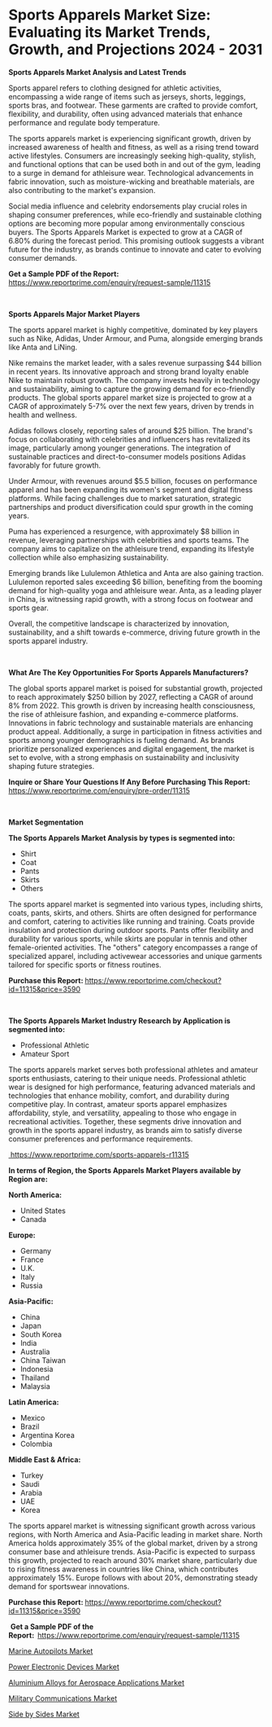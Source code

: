 <p><h1>Sports Apparels Market Size: Evaluating its Market Trends, Growth, and Projections 2024 - 2031</h1></p><p><strong>Sports Apparels Market Analysis and Latest Trends</strong></p>
<p><p>Sports apparel refers to clothing designed for athletic activities, encompassing a wide range of items such as jerseys, shorts, leggings, sports bras, and footwear. These garments are crafted to provide comfort, flexibility, and durability, often using advanced materials that enhance performance and regulate body temperature.</p><p>The sports apparels market is experiencing significant growth, driven by increased awareness of health and fitness, as well as a rising trend toward active lifestyles. Consumers are increasingly seeking high-quality, stylish, and functional options that can be used both in and out of the gym, leading to a surge in demand for athleisure wear. Technological advancements in fabric innovation, such as moisture-wicking and breathable materials, are also contributing to the market's expansion.</p><p>Social media influence and celebrity endorsements play crucial roles in shaping consumer preferences, while eco-friendly and sustainable clothing options are becoming more popular among environmentally conscious buyers. The Sports Apparels Market is expected to grow at a CAGR of 6.80% during the forecast period. This promising outlook suggests a vibrant future for the industry, as brands continue to innovate and cater to evolving consumer demands.</p></p>
<p><strong>Get a Sample PDF of the Report:&nbsp;</strong> <a href="https://www.reportprime.com/enquiry/request-sample/11315?utm_campaign=1558&utm_medium=2&utm_source=Github&utm_content=ia&utm_term=25122024&utm_id=sports-apparels">https://www.reportprime.com/enquiry/request-sample/11315</a></p>
<p>&nbsp;</p>
<p><strong>Sports Apparels Major Market Players</strong></p>
<p><p>The sports apparel market is highly competitive, dominated by key players such as Nike, Adidas, Under Armour, and Puma, alongside emerging brands like Anta and LiNing. </p><p>Nike remains the market leader, with a sales revenue surpassing $44 billion in recent years. Its innovative approach and strong brand loyalty enable Nike to maintain robust growth. The company invests heavily in technology and sustainability, aiming to capture the growing demand for eco-friendly products. The global sports apparel market size is projected to grow at a CAGR of approximately 5-7% over the next few years, driven by trends in health and wellness.</p><p>Adidas follows closely, reporting sales of around $25 billion. The brand's focus on collaborating with celebrities and influencers has revitalized its image, particularly among younger generations. The integration of sustainable practices and direct-to-consumer models positions Adidas favorably for future growth.</p><p>Under Armour, with revenues around $5.5 billion, focuses on performance apparel and has been expanding its women's segment and digital fitness platforms. While facing challenges due to market saturation, strategic partnerships and product diversification could spur growth in the coming years.</p><p>Puma has experienced a resurgence, with approximately $8 billion in revenue, leveraging partnerships with celebrities and sports teams. The company aims to capitalize on the athleisure trend, expanding its lifestyle collection while also emphasizing sustainability.</p><p>Emerging brands like Lululemon Athletica and Anta are also gaining traction. Lululemon reported sales exceeding $6 billion, benefiting from the booming demand for high-quality yoga and athleisure wear. Anta, as a leading player in China, is witnessing rapid growth, with a strong focus on footwear and sports gear.</p><p>Overall, the competitive landscape is characterized by innovation, sustainability, and a shift towards e-commerce, driving future growth in the sports apparel industry.</p></p>
<p>&nbsp;</p>
<p><strong>What Are The Key Opportunities For Sports Apparels Manufacturers?</strong></p>
<p><p>The global sports apparel market is poised for substantial growth, projected to reach approximately $250 billion by 2027, reflecting a CAGR of around 8% from 2022. This growth is driven by increasing health consciousness, the rise of athleisure fashion, and expanding e-commerce platforms. Innovations in fabric technology and sustainable materials are enhancing product appeal. Additionally, a surge in participation in fitness activities and sports among younger demographics is fueling demand. As brands prioritize personalized experiences and digital engagement, the market is set to evolve, with a strong emphasis on sustainability and inclusivity shaping future strategies.</p></p>
<p><strong>Inquire or Share Your Questions If Any Before Purchasing This Report:</strong> <a href="https://www.reportprime.com/enquiry/pre-order/11315?utm_campaign=1558&utm_medium=2&utm_source=Github&utm_content=ia&utm_term=25122024&utm_id=sports-apparels">https://www.reportprime.com/enquiry/pre-order/11315</a></p>
<p>&nbsp;</p>
<p><strong>Market Segmentation</strong></p>
<p><strong>The Sports Apparels Market Analysis by types is segmented into:</strong></p>
<p><ul><li>Shirt</li><li>Coat</li><li>Pants</li><li>Skirts</li><li>Others</li></ul></p>
<p><p>The sports apparel market is segmented into various types, including shirts, coats, pants, skirts, and others. Shirts are often designed for performance and comfort, catering to activities like running and training. Coats provide insulation and protection during outdoor sports. Pants offer flexibility and durability for various sports, while skirts are popular in tennis and other female-oriented activities. The "others" category encompasses a range of specialized apparel, including activewear accessories and unique garments tailored for specific sports or fitness routines.</p></p>
<p><strong>Purchase this Report:&nbsp;</strong><a href="https://www.reportprime.com/checkout?id=11315&price=3590&utm_campaign=1558&utm_medium=2&utm_source=Github&utm_content=ia&utm_term=25122024&utm_id=sports-apparels">https://www.reportprime.com/checkout?id=11315&price=3590</a></p>
<p>&nbsp;</p>
<p><strong>The Sports Apparels Market Industry Research by Application is segmented into:</strong></p>
<p><ul><li>Professional Athletic</li><li>Amateur Sport</li></ul></p>
<p><p>The sports apparels market serves both professional athletes and amateur sports enthusiasts, catering to their unique needs. Professional athletic wear is designed for high performance, featuring advanced materials and technologies that enhance mobility, comfort, and durability during competitive play. In contrast, amateur sports apparel emphasizes affordability, style, and versatility, appealing to those who engage in recreational activities. Together, these segments drive innovation and growth in the sports apparel industry, as brands aim to satisfy diverse consumer preferences and performance requirements.</p></p>
<p><a href="https://www.reportprime.com/sports-apparels-r11315?utm_campaign=1558&utm_medium=2&utm_source=Github&utm_content=ia&utm_term=25122024&utm_id=sports-apparels">&nbsp;https://www.reportprime.com/sports-apparels-r11315</a></p>
<p><strong>In terms of Region, the Sports Apparels Market Players available by Region are:</strong></p>
<p>
    <p> <strong> North America: </strong>
        <ul>
            <li>United States</li>
            <li>Canada</li>
        </ul>
        </p> 
    <p> <strong> Europe: </strong>
        <ul>
            <li>Germany</li>
            <li>France</li>
            <li>U.K.</li>
            <li>Italy</li>
            <li>Russia</li>
        </ul>
        </p> 
    <p> <strong> Asia-Pacific: </strong>
        <ul>
            <li>China</li>
            <li>Japan</li>
            <li>South Korea</li>
            <li>India</li>
            <li>Australia</li>
            <li>China Taiwan</li>
            <li>Indonesia</li>
            <li>Thailand</li>
            <li>Malaysia</li>
        </ul>
        </p> 
    <p> <strong> Latin America: </strong>
        <ul>
            <li>Mexico</li>
            <li>Brazil</li>
            <li>Argentina Korea</li>
            <li>Colombia</li>
        </ul>
        </p> 
    <p> <strong> Middle East & Africa: </strong>
        <ul>
            <li>Turkey</li>
            <li>Saudi</li>
            <li>Arabia</li>
            <li>UAE</li>
            <li>Korea</li>
        </ul>
    </p>
    </p>
<p><p>The sports apparel market is witnessing significant growth across various regions, with North America and Asia-Pacific leading in market share. North America holds approximately 35% of the global market, driven by a strong consumer base and athleisure trends. Asia-Pacific is expected to surpass this growth, projected to reach around 30% market share, particularly due to rising fitness awareness in countries like China, which contributes approximately 15%. Europe follows with about 20%, demonstrating steady demand for sportswear innovations.</p></p>
<p><strong>Purchase this Report: </strong><a href="https://www.reportprime.com/checkout?id=11315&price=3590&utm_campaign=1558&utm_medium=2&utm_source=Github&utm_content=ia&utm_term=25122024&utm_id=sports-apparels">https://www.reportprime.com/checkout?id=11315&price=3590</a></p>
<p>&nbsp;<strong>Get a Sample PDF of the Report:&nbsp;&nbsp;</strong><a href="https://www.reportprime.com/enquiry/request-sample/11315?utm_campaign=1558&utm_medium=2&utm_source=Github&utm_content=ia&utm_term=25122024&utm_id=sports-apparels">https://www.reportprime.com/enquiry/request-sample/11315</a></p>
<p><strong></strong></p>
<p><p><a href="https://www.linkedin.com/pulse/strategic-analysis-marine-autopilots-market-2024-2031-growth-kbhbf?utm_campaign=1558&utm_medium=2&utm_source=Github&utm_content=ia&utm_term=25122024&utm_id=sports-apparels">Marine Autopilots Market</a></p><p><a href="https://www.linkedin.com/pulse/in-depth-analysis-power-electronic-devices-market-size-sumbf?utm_campaign=1558&utm_medium=2&utm_source=Github&utm_content=ia&utm_term=25122024&utm_id=sports-apparels">Power Electronic Devices Market</a></p><p><a href="https://www.linkedin.com/pulse/p-factrackr-ho6he?utm_campaign=1558&utm_medium=2&utm_source=Github&utm_content=ia&utm_term=25122024&utm_id=sports-apparels">Aluminium Alloys for Aerospace Applications Market</a></p><p><a href="https://www.linkedin.com/pulse/military-communications-market-size-share-analysis-growth-6f1wf?utm_campaign=1558&utm_medium=2&utm_source=Github&utm_content=ia&utm_term=25122024&utm_id=sports-apparels">Military Communications Market</a></p><p><a href="https://www.linkedin.com/pulse/why-side-sides-market-thriving-101-cagr-through-2031-key-si9bf?utm_campaign=1558&utm_medium=2&utm_source=Github&utm_content=ia&utm_term=25122024&utm_id=sports-apparels">Side by Sides Market</a></p></p>